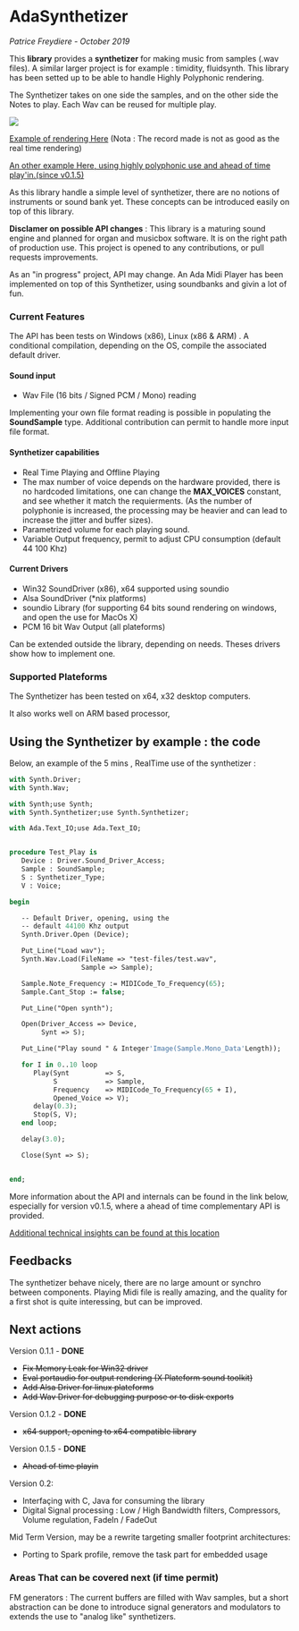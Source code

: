 # AdaSynthetizer

*Patrice Freydiere - October 2019*



This **library** provides a **synthetizer** for making music from samples (.wav files). A similar larger project is for example : timidity, fluidsynth. This library has been setted up to be able to handle Highly Polyphonic rendering. 

The Synthetizer takes on one side the samples, and on the other side the Notes to play. Each Wav can be reused for multiple play. 



![](C:/Users/use/workspaceGNAT/Ada-Synthetizer/doc/Synthetizer.png)



[Example of rendering Here](http://www.barrel-organ-discovery.org/work/Record_Synth_Test_LowBandWidth_Applied.wav)  (Nota : The record made is not as good as the real time rendering)

[An other example Here, using highly polyphonic use and ahead of time play'in.(since v0.1.5)](http://www.barrel-organ-discovery.org/work/2019-10_dacquin.wav)



As this library handle a simple level of synthetizer, there are no notions of instruments or sound bank yet. These concepts can be introduced easily on top of this library.

**Disclamer on possible API changes** : This library is a maturing sound engine and planned for organ and musicbox software. It is on the right path of production use. This project is opened to any contributions, or pull requests improvements. 

As an "in progress" project, API may change. An Ada Midi Player has been implemented on top of this Synthetizer, using soundbanks and givin a lot of fun.



### Current Features

The API has been tests on Windows (x86), Linux (x86 & ARM) . A conditional compilation, depending on the OS, compile the associated default driver.  

#### Sound input

- Wav File (16 bits / Signed PCM / Mono) reading

Implementing your own file format reading is possible in populating the **SoundSample** type. Additional contribution can permit to handle more input file format.

#### Synthetizer capabilities 

- Real Time Playing and Offline Playing
- The max number of voice depends on the hardware provided, there is no hardcoded limitations, one can change the **MAX_VOICES** constant, and see whether it match the requierments. (As the number of polyphonie is increased, the processing may be heavier and can lead to increase the jitter and buffer sizes).
- Parametrized volume for each playing sound.
- Variable Output frequency, permit to adjust CPU consumption (default 44 100 Khz)

#### Current Drivers

- Win32 SoundDriver (x86), x64 supported using soundio
- Alsa SoundDriver (*nix platforms)
- soundio Library (for supporting 64 bits sound rendering on windows, and open the use for MacOs X)
- PCM 16 bit Wav Output (all plateforms)


Can be extended outside the library, depending on needs. Theses drivers show how to implement one.

### Supported Plateforms

The Synthetizer has been tested on x64, x32 desktop computers.

It also works well on ARM based processor, 



## Using the Synthetizer by example : the code

Below, an example of the 5 mins , RealTime use of the synthetizer :



```pascal
with Synth.Driver;
with Synth.Wav;

with Synth;use Synth;
with Synth.Synthetizer;use Synth.Synthetizer;

with Ada.Text_IO;use Ada.Text_IO;


procedure Test_Play is
   Device : Driver.Sound_Driver_Access;
   Sample : SoundSample;
   S : Synthetizer_Type;
   V : Voice;

begin

   -- Default Driver, opening, using the
   -- default 44100 Khz output
   Synth.Driver.Open (Device);

   Put_Line("Load wav");
   Synth.Wav.Load(FileName => "test-files/test.wav",
                  Sample => Sample);

   Sample.Note_Frequency := MIDICode_To_Frequency(65);
   Sample.Cant_Stop := false;

   Put_Line("Open synth");

   Open(Driver_Access => Device,
        Synt => S);

   Put_Line("Play sound " & Integer'Image(Sample.Mono_Data'Length));

   for I in 0..10 loop
      Play(Synt         => S,
           S            => Sample,
           Frequency    => MIDICode_To_Frequency(65 + I),
           Opened_Voice => V);
      delay(0.3);
      Stop(S, V);
   end loop;

   delay(3.0);

   Close(Synt => S);


end;

```

More information about the API and internals can be found in the link below, especially for version v0.1.5, where a ahead of time complementary API is provided.

[Additional technical insights can be found at this location](doc/architecture.md)



## Feedbacks

The synthetizer behave nicely, there are no large amount or synchro between components. Playing Midi file is really amazing, and the quality for a first shot is quite interessing, but can be improved.



## Next actions

Version 0.1.1 - **DONE**

- ~~Fix Memory Leak for Win32 driver~~
- ~~Eval portaudio for output rendering (X Plateform sound toolkit)~~
- ~~Add Alsa Driver for linux plateforms~~
- ~~Add Wav Driver for debugging purpose or to disk exports~~

Version 0.1.2 - **DONE**

- ~~x64 support, opening to x64 compatible library~~

Version 0.1.5 - **DONE**

- ~~Ahead of time playin~~

Version 0.2: 

- Interfaçing with C, Java for consuming the library
- Digital Signal processing : Low / High Bandwidth filters, Compressors, Volume regulation, FadeIn / FadeOut

Mid Term Version, may be a rewrite targeting smaller footprint architectures:

- Porting to Spark profile, remove the task part for embedded usage


### Areas That can be covered next (if time permit)

FM generators : The current buffers are filled with Wav samples, but a short abstraction can be done to introduce signal generators and modulators to extends the use to "analog like" synthetizers.
